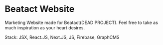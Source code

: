 # Beatact Website

Marketing Website made for Beatact(DEAD PROJECT). Feel free to take as much inspiration as your heart desires.

Stack: JSX, React.JS, Next.JS, JS, Firebase, GraphCMS
